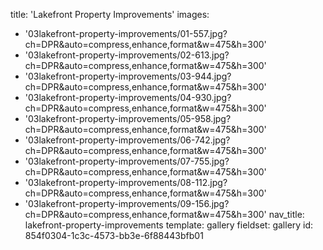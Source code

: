title: 'Lakefront Property Improvements'
images:
  - '03lakefront-property-improvements/01-557.jpg?ch=DPR&auto=compress,enhance,format&w=475&h=300'
  - '03lakefront-property-improvements/02-613.jpg?ch=DPR&auto=compress,enhance,format&w=475&h=300'
  - '03lakefront-property-improvements/03-944.jpg?ch=DPR&auto=compress,enhance,format&w=475&h=300'
  - '03lakefront-property-improvements/04-930.jpg?ch=DPR&auto=compress,enhance,format&w=475&h=300'
  - '03lakefront-property-improvements/05-958.jpg?ch=DPR&auto=compress,enhance,format&w=475&h=300'
  - '03lakefront-property-improvements/06-742.jpg?ch=DPR&auto=compress,enhance,format&w=475&h=300'
  - '03lakefront-property-improvements/07-755.jpg?ch=DPR&auto=compress,enhance,format&w=475&h=300'
  - '03lakefront-property-improvements/08-112.jpg?ch=DPR&auto=compress,enhance,format&w=475&h=300'
  - '03lakefront-property-improvements/09-156.jpg?ch=DPR&auto=compress,enhance,format&w=475&h=300'
nav_title: lakefront-property-improvements
template: gallery
fieldset: gallery
id: 854f0304-1c3c-4573-bb3e-6f88443bfb01
